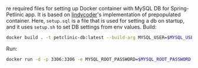 re required files for setting up Docker container with MySQL DB for Spring-Petlinic app. It is based on [lindycoder](https://github.com/lindycoder/prepopulated-mysql-container-example)'s implementation of prepopulated container. Here, `setup.sql` is a file that is used for setting a db on startup, and it uses `setup.sh` to set DB settings from env values. Build: 
```bash
docker build . -t petclinic-db:latest --build-arg MYSQL_USER=$MYSQL_USER --build-arg MYSQL_NAME=$MYSQL_DATABASE --build-arg MYSQL_ROOT_PASS=$MYSQL_ROOT_PASSWORD --build-arg MYSQL_PASS=$MYSQL_PASS
```
Run:
```bash
docker run -d -p 3306:3306 -e MYSQL_ROOT_PASSWORD=$MYSQL_ROOT_PASSWORD --name petclinic-db --network petclinic --ip $MYSQL_IP -v db:/var/lib/mysql petclinic-db
```
